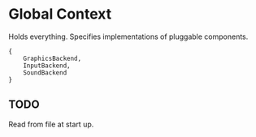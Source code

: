 # Global Context
Holds everything. Specifies implementations of pluggable components.
```
{
	GraphicsBackend,
	InputBackend,
	SoundBackend
}
```

## TODO
Read from file at start up.